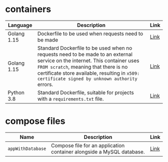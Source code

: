 # containers

| Language    | Description                                                  | Link                        |
| ----------- | ------------------------------------------------------------ | --------------------------- |
| Golang 1.15 | Dockerfile to be used when requests need to be made          | [Link](/containers/golang/webRequests) |
| Golang 1.15 | Standard Dockerfile to be used when no requests need to be made to an external service on the internet. This container uses `FROM scratch`, meaning that there is no certificate store available, resulting in `x509: certificate signed by unknown authority` errors. | [Link](/containers/golang/noRequests)  |
| Python 3.8  | Standard Dockerfile, suitable for projects with a `requirements.txt` file. | [Link](/containers/python/standard)    |

# compose files

| Name              | Description                                                  | Link                             |
| ----------------- | ------------------------------------------------------------ | -------------------------------- |
| `appWithDatabase` | Compose file for an application container alongside a MySQL database. | [Link](/compose/appWithDatabase) |

